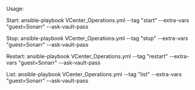 Usage:

Start:
ansible-playbook VCenter_Operations.yml --tag "start" --extra-vars "guest=Sonarr" --ask-vault-pass

Stop:
ansible-playbook VCenter_Operations.yml --tag "stop" --extra-vars "guest=Sonarr" --ask-vault-pass

Restart:
ansible-playbook VCenter_Operations.yml --tag "restart" --extra-vars "guest=Sonarr" --ask-vault-pass

List:
ansible-playbook VCenter_Operations.yml --tag "list" --extra-vars "guest=Sonarr" --ask-vault-pass

